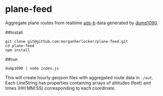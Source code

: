# plane-feed

Aggregate plane routes from realtime [ads-b](http://en.wikipedia.org/wiki/Automatic_dependent_surveillance_%E2%80%93_broadcast) data generated by [dump1090](https://github.com/MalcolmRobb/dump1090).

##install

```
git clone git@github.com:morganherlocker/plane-feed.git
cd plane-feed
npm install
```

##run

```
dump1090 | node index.js
```

This will create hourly geojson files with aggregated route data in `./out`. Each LineString has properties containing arrays of altitudes (feet) and times (HH:MM:SS) corresponding to each coordinate.
